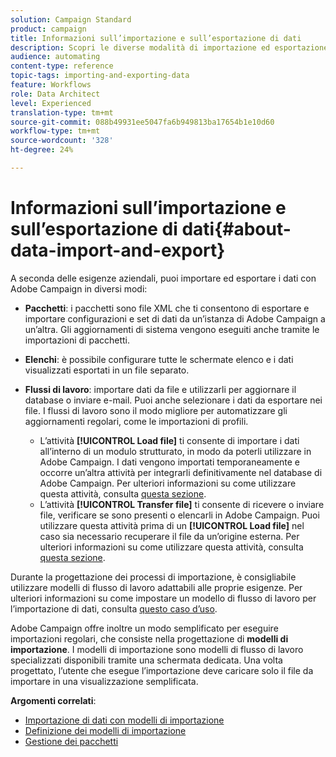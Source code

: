 ```yaml
---
solution: Campaign Standard
product: campaign
title: Informazioni sull’importazione e sull’esportazione di dati
description: Scopri le diverse modalità di importazione ed esportazione dei dati con Adobe Campaign.
audience: automating
content-type: reference
topic-tags: importing-and-exporting-data
feature: Workflows
role: Data Architect
level: Experienced
translation-type: tm+mt
source-git-commit: 088b49931ee5047fa6b949813ba17654b1e10d60
workflow-type: tm+mt
source-wordcount: '328'
ht-degree: 24%

---
```



# Informazioni sull’importazione e sull’esportazione di dati{#about-data-import-and-export}

A seconda delle esigenze aziendali, puoi importare ed esportare i dati con Adobe Campaign in diversi modi:

* **Pacchetti**: i pacchetti sono file XML che ti consentono di esportare e importare configurazioni e set di dati da un’istanza di Adobe Campaign a un’altra. Gli aggiornamenti di sistema vengono eseguiti anche tramite le importazioni di pacchetti.
* **Elenchi**: è possibile configurare tutte le schermate elenco e i dati visualizzati esportati in un file separato.
* **Flussi di lavoro**: importare dati da file e utilizzarli per aggiornare il database o inviare e-mail. Puoi anche selezionare i dati da esportare nei file. I flussi di lavoro sono il modo migliore per automatizzare gli aggiornamenti regolari, come le importazioni di profili.

   * L’attività **[!UICONTROL Load file]** ti consente di importare i dati all’interno di un modulo strutturato, in modo da poterli utilizzare in Adobe Campaign. I dati vengono importati temporaneamente e occorre un’altra attività per integrarli definitivamente nel database di Adobe Campaign. Per ulteriori informazioni su come utilizzare questa attività, consulta [questa sezione](../../automating/using/load-file.md).
   * L’attività **[!UICONTROL Transfer file]** ti consente di ricevere o inviare file, verificare se sono presenti o elencarli in Adobe Campaign. Puoi utilizzare questa attività prima di un **[!UICONTROL Load file]** nel caso sia necessario recuperare il file da un’origine esterna. Per ulteriori informazioni su come utilizzare questa attività, consulta [questa sezione](../../automating/using/transfer-file.md).

Durante la progettazione dei processi di importazione, è consigliabile utilizzare modelli di flusso di lavoro adattabili alle proprie esigenze. Per ulteriori informazioni su come impostare un modello di flusso di lavoro per l’importazione di dati, consulta [questo caso d’uso](../../automating/using/creating-import-workflow-templates.md).

Adobe Campaign offre inoltre un modo semplificato per eseguire importazioni regolari, che consiste nella progettazione di **modelli di importazione**. I modelli di importazione sono modelli di flusso di lavoro specializzati disponibili tramite una schermata dedicata. Una volta progettato, l’utente che esegue l’importazione deve caricare solo il file da importare in una visualizzazione semplificata.

**Argomenti correlati**:

* [Importazione di dati con modelli di importazione](../../automating/using/importing-data-with-import-templates.md)
* [Definizione dei modelli di importazione](../../automating/using/importing-data-with-import-templates.md#setting-up-import-templates)
* [Gestione dei pacchetti](../../automating/using/managing-packages.md)
